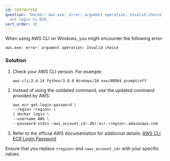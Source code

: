 ```yaml
---
id: 74974bf558
question: 'Docker: aws.exe: error: argument operation: Invalid choice — Docker can
  not login to ECR.'
sort_order: 20
---
```


When using AWS CLI on Windows, you might encounter the following error:

```
aws.exe: error: argument operation: Invalid choice
```

### Solution

1. Check your AWS CLI version. For example:
   
   ```
   aws-cli/2.4.24 Python/3.8.8 Windows/10 exe/AMD64 prompt/off
   ```

2. Instead of using the outdated command, use the updated command provided by AWS:

   ```bash
   aws ecr get-login-password \
   --region <region> \
   | docker login \
   --username AWS \
   --password-stdin <aws_account_id>.dkr.ecr.<region>.amazonaws.com
   ```

3. Refer to the official AWS documentation for additional details: [AWS CLI ECR Login Password](https://docs.aws.amazon.com/cli/latest/reference/ecr/get-login-password.html)

Ensure that you replace `<region>` and `<aws_account_id>` with your specific values.